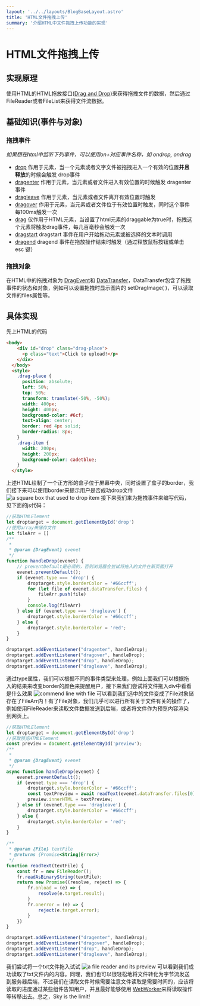 ```yaml
---
layout: '../../layouts/BlogBaseLayout.astro'
title: 'HTML文件拖拽上传'
summary: '介绍HTML中文件拖拽上传功能的实现'
---
```

# HTML文件拖拽上传

## 实现原理
使用HTML的HTML拖放接口([Drag and Drop](https://developer.mozilla.org/zh-CN/docs/Web/API/HTML_Drag_and_Drop_API))来获得拖拽文件的数据，然后通过FileReader或者FileList来获得文件流数据。

## 基础知识(事件与对象)
### 拖拽事件
*如果想在html中监听下列事件，可以使用on+对应事件名称，如 ondrop, ondrag*
* [drop](https://developer.mozilla.org/zh-CN/docs/Web/API/HTMLElement/drop_event) 作用于元素，当一个元素或者文字文件被拖拽进入一个有效的位置**并且释放**的时候会触发 drop事件
* [dragenter](https://developer.mozilla.org/zh-CN/docs/Web/API/HTMLElement/dragenter_event) 作用于元素，当元素或者文件进入有效位置的时候触发 dragenter事件
* [dragleave](https://developer.mozilla.org/zh-CN/docs/Web/API/HTMLElement/dragleave_event) 作用于元素，当元素或者文件离开有效位置时触发
* [dragover](https://developer.mozilla.org/zh-CN/docs/Web/API/HTMLElement/dragover_event) 作用于元素，当元素或者文件位于有效位置时触发，同时这个事件每100ms触发一次
* [drag](https://developer.mozilla.org/zh-CN/docs/Web/API/HTMLElement/drag_event) 仅作用于HTML元素，当设置了html元素的draggable为true时，拖拽这个元素将触发drag事件，每几百毫秒会触发一次
* [dragstart](https://developer.mozilla.org/zh-CN/docs/Web/API/HTMLElement/dragstart_event) dragstart 事件在用户开始拖动元素或被选择的文本时调用
* [dragend](https://developer.mozilla.org/zh-CN/docs/Web/API/HTMLElement/dragend_event) dragend 事件在拖放操作结束时触发（通过释放鼠标按钮或单击 esc 键） 

### 拖拽对象
在HTML中的拖拽对象为 [DragEvent](https://developer.mozilla.org/zh-CN/docs/Web/API/DragEvent)和 [DataTransfer](https://developer.mozilla.org/zh-CN/docs/Web/API/DataTransfer)，DataTransfer包含了拖拽事件的状态和对象，例如可以设置拖拽时显示图片的 setDragImage( )，可以读取文件的files属性等。

## 具体实现
先上HTML的代码
```html
<body>
    <div id="drop" class="drag-place">
      <p class="text">Click to upload!</p>
    </div>
  </body>
  <style>
    .drag-place {
      position: absolute;
      left: 50%;
      top: 50%;
      transform: translate(-50%, -50%);
      width: 400px;
      height: 400px;
      background-color: #6cf;
      text-align: center;
      border: red 4px solid;
      border-radius: 8px;
    }
    .drag-item {
      width: 200px;
      height: 200px;
      background-color: cadetblue;
    }
  </style>
```
上述HTML绘制了一个正方形的盒子位于屏幕中央，同时设置了盒子的border，我们接下来可以使用border来提示用户是否成功drop文件
![a square box that used to drop item](../../assets/image/HTMLDrag/1.png)
接下来我们来为拖拽事件来编写代码，见下面的js代码：
```javascript
//获取HTMLElement
let droptarget = document.getElementById('drop')
//使用array来储存文件
let fileArr = []
/**
 * 
 * @param {DragEvent} evenet 
 */
function handleDrop(evenet) {
    // preventDefault是必须的，否则浏览器会尝试将拖入的文件在新页面打开
    evenet.preventDefault();
    if (evenet.type === 'drop') {
        droptarget.style.borderColor = '#66ccff';
        for (let file of evenet.dataTransfer.files) {
            fileArr.push(file)
        }
        console.log(fileArr)
    } else if (evenet.type === 'dragleave') {
        droptarget.style.borderColor = '#66ccff';
    } else {
        droptarget.style.borderColor = 'red';
    }
}

droptarget.addEventListener("dragenter", handleDrop);
droptarget.addEventListener("dragover", handleDrop);
droptarget.addEventListener("drop", handleDrop);
droptarget.addEventListener("dragleave", handleDrop);
```
通过type属性，我们可以根据不同的事件类型来处理，例如上面我们可以根据拖入的结果来改变border的颜色来提醒用户，接下来我们尝试将文件拖入div中看看是什么效果
![commend line with file](../../assets/image/HTMLDrag/2.png)
可以看到我们选中的文件变成了File对象储存在了FileArr内！有了File对象，我们几乎可以进行所有关于文件有关的操作了，例如使用FileReader来读取文件数据发送到后端，或者将文件作为预览内容渲染到网页上。

```javascript
//获取HTMLElement
let droptarget = document.getElementById('drop')
//获取预览HTMLElement
const preview = document.getElementById('preview');
/**
 * 
 * @param {DragEvent} evenet 
 */
async function handleDrop(evenet) {
    evenet.preventDefault();
    if (evenet.type === 'drop') {
        droptarget.style.borderColor = '#66ccff';
        const textPreview = await readText(evenet.dataTransfer.files[0]);
        preview.innerHTML = textPreview;
    } else if (evenet.type === 'dragleave') {
        droptarget.style.borderColor = '#66ccff';
    } else {
        droptarget.style.borderColor = 'red';
    }
}

/**
 * @param {File} textFile
 * @returns {Promise<String|Error>}
 */
function readText(textFile) {
    const fr = new FileReader();
    fr.readAsBinaryString(textFile);
    return new Promise((resolve, reject) => {
        fr.onload = (e) => {
            resolve(e.target.result);
        }
        fr.onerror = (e) => {
            reject(e.target.error);
        }
    })
}

droptarget.addEventListener("dragenter", handleDrop);
droptarget.addEventListener("dragover", handleDrop);
droptarget.addEventListener("drop", handleDrop);
droptarget.addEventListener("dragleave", handleDrop);
```
我们尝试将一个txt文件拖入试试
![a file reader and its preview](../../assets/image/HTMLDrag/3.png)
可以看到我们成功读取了txt文件内的内容。同理，我们也可以很轻松地将文件转化为字节流发送到服务器后端，不过我们在读取文件时候需要注意文件读取是需要时间的，应该将读取的进度通过某些组件告知用户，并且最好能够使用 [WebWorker](https://developer.mozilla.org/zh-CN/docs/Web/API/Web_Workers_API/Using_web_workers)来将读取操作等转移出去。总之，Sky is the limit!